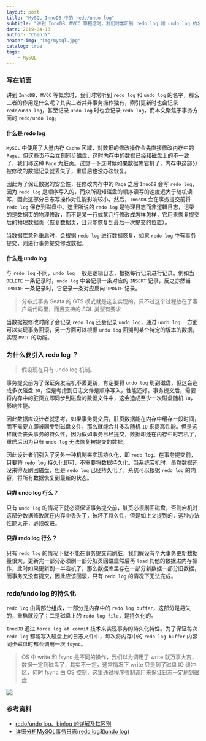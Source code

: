 ```yaml
---
layout: post
title: "MySQL InnoDB 中的 redo/undo log"
subtitle: "讲到 InnoDB、MVCC 等概念时，我们时常听到 redo log 和 undo log 的名字，那么二者的作用是什么呢"
date: 2019-04-13
author: "ChenJY"
header-img: "img/mysql.jpg"
catalog: true
tags: 
    - MySQL
---
```


### 写在前面

讲到 `InnoDB`、`MVCC` 等概念时，我们时常听到 `redo log` 和 `undo log` 的名字，那么二者的作用是什么呢？其实二者并非事务操作独有，索引更新时也会记录 `redo/undo log`，甚至记录 `undo log` 时也会记录 `redo log`，而本文聚焦于事务方面的 `redo/undo log`。

#### 什么是 redo log

`MySQL` 中使用了大量内存 `Cache` 区域，对数据的修改操作会先直接修改内存中的 `Page`，但这些页不会立刻同步磁盘，这时内存中的数据已经和磁盘上的不一致了，我们称这种 `Page` 为脏页。试想一下这时候如果数据库宕机了，内存中这部分被修改的数据记录就丢失了，重启后也没办法恢复。

因此为了保证数据的安全性，在修改内存中的 `Page` 之后 `InnoDB` 会写 `redo log`，因为 `redo log` 是顺序写入的，而众所周知磁盘的顺序读写的速度远大于随机读写，因此这部分日志写操作对性能影响较小。然后，`InnoDB` 会在事务提交前将 `redo log` 保存到磁盘中。这里所说的 `redo log` 是物理日志而非逻辑日志，记录的是数据页的物理修改，而不是某一行或某几行修改成怎样怎样，它用来恢复提交后的物理数据页（恢复数据页，且只能恢复到最后一次提交的位置）。

当数据库意外重启时，会根据 `redo log` 进行数据恢复，如果 `redo log` 中有事务提交，则进行事务提交修改数据。

#### 什么是 undo log

与 `redo log` 不同，`undo log` 一般是逻辑日志，根据每行记录进行记录。例如当 `DELETE` 一条记录时，`undo log` 中会记录一条对应的 `INSERT` 记录，反之亦然当 `UPDTAE` 一条记录时，它记录一条对应反向 `UPDATE` 记录。

> 分布式事务 Seata 的 GTS 模式就是这么实现的，只不过这个过程放在了客户端代码里，而且支持的 SQL 类型有要求

当数据被修改时除了会记录 `redo log` 还会记录 `undo log`，通过 `undo log` 一方面可以实现事务回滚，另一方面可以根据 `undo log` 回溯到某个特定的版本的数据，实现 `MVCC` 的功能。

### 为什么要引入 redo log ？

> 假设现在只有 undo log 机制。

事务提交前为了保证突发宕机不丢更新，肯定要将 `undo log` 刷到磁盘，但这会造成多次磁盘 `IO`，但是考虑到日志文件是顺序写入，性能还好。事务提交后，需要将内存中的脏页立即同步到磁盘的数据文件中，这会造成至少一次磁盘随机 `IO`，影响性能。

因此数据库设计者就思考，如果事务提交后，脏页数据能在内存中缓存一段时间，而不需要立即被同步到磁盘文件，那么就能合并多次随机 `IO` 来提高性能。但是这样就会丧失事务的持久性，因为假如事务已经提交，数据却还在内存中时宕机了，重启后因为只有 `undo log` 无法恢复被提交的数据。

因此设计者们引入了另外一种机制来实现持久化，即 `redo log`。在事务提交前，只要将 `redo log` 持久化即可，不需要将数据持久化。当系统宕机时，虽然数据还没来得及刷回磁盘，但是 `redo log` 已经持久化了，系统可以根据 `redo log` 的内容，将所有数据恢复到最新的状态。

#### 只靠 undo log 行么？

只有 `undo log` 的情况下就必须保证事务提交前，脏页必须刷回磁盘，否则宕机时这部分数据修改就在内存中丢失了，破坏了持久性，但是如上文提到的，这种办法性能太差，必须改进。

#### 只靠 redo log 行么？

只有 `redo log` 的情况下就不能在事务提交前刷脏，我们假设有个大事务更新数据量很大，更新完一部分必须刷一部分脏页回磁盘然后再 `load` 其他的数据进内存操作，此时如果更新到一半宕机了，那么数据库里存在一部分新数据一部分旧数据，而事务又没有提交，因此应该回滚，只有 `redo log` 的情况下无法完成。

### redo/undo log 的持久化

`redo log` 由两部分组成，一部分是内存中的 `redo log buffer`，这部分是易失的，重启就没了；二是磁盘上的 `redo log file`，是持久化的。

`InnoDB` 通过 `force log at commit` 技术来实现事务的持久化特性。为了保证每次 `redo log` 都能写入磁盘上的日志文件中，每次将内存中的 `redo log buffer` 内容同步磁盘时都会调用一次 `fsync`。

> OS 中 write 和 fsync 是不同的操作，我们以为调用了 write 就万事大吉，数据一定到磁盘了，其实不一定，通常情况下 write 只是到了磁盘 IO 缓冲区，何时 fsync 由 OS 控制，这里通过程序强制调用来保证日志一定刷到磁盘

![](http://ww1.sinaimg.cn/large/c3beb895ly1g212vf2ljjj20u20reju7.jpg)

### 参考资料

- [redo/undo log、binlog 的详解及其区别](https://www.jianshu.com/p/57c510f4ec28)
- [详细分析MySQL事务日志(redo log和undo log)](https://www.cnblogs.com/f-ck-need-u/archive/2018/05/08/9010872.html)